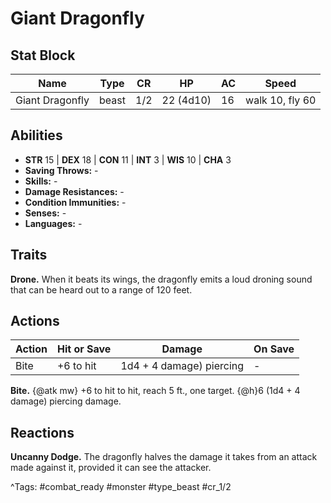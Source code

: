 # Giant Dragonfly

## Stat Block

| Name | Type | CR | HP | AC | Speed |
|------|------|----|----|----|-------|
| Giant Dragonfly | beast | 1/2 | 22 (4d10) | 16 | walk 10, fly 60 |

## Abilities

- **STR** 15 | **DEX** 18 | **CON** 11 | **INT** 3 | **WIS** 10 | **CHA** 3
- **Saving Throws:** -  
- **Skills:** -  
- **Damage Resistances:** -  
- **Condition Immunities:** -  
- **Senses:** -  
- **Languages:** -

## Traits

**Drone.** When it beats its wings, the dragonfly emits a loud droning sound that can be heard out to a range of 120 feet.


## Actions

| Action | Hit or Save | Damage | On Save |
|--------|--------------|--------|----------|
| Bite | +6 to hit | 1d4 + 4 damage) piercing | - |

**Bite.** {@atk mw} +6 to hit to hit, reach 5 ft., one target. {@h}6 (1d4 + 4 damage) piercing damage.

## Reactions

**Uncanny Dodge.** The dragonfly halves the damage it takes from an attack made against it, provided it can see the attacker.



^Tags: #combat_ready #monster #type_beast #cr_1/2